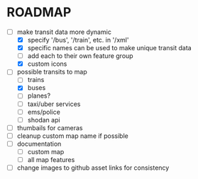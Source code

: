 # ROADMAP
- [ ] make transit data more dynamic
    - [x] specify '/bus', '/train', etc. in '/xml'
    - [x] specific names can be used to make unique transit data
    - [ ] add each to their own feature group
    - [x] custom icons
- [ ] possible transits to map
    - [ ] trains
    - [x] buses
    - [ ] planes?
    - [ ] taxi/uber services
    - [ ] ems/police
    - [ ] shodan api
- [ ] thumbails for cameras
- [ ] cleanup custom map name if possible
- [ ] documentation
    - [ ] custom map
    - [ ] all map features
- [ ] change images to github asset links for consistency
